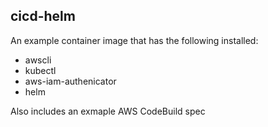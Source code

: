 ## cicd-helm

An example container image that has the following installed:

* awscli
* kubectl
* aws-iam-authenicator
* helm

Also includes an exmaple AWS CodeBuild spec
